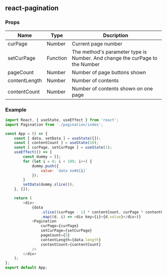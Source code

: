 
## react-pagination


### Props

|Name|Type|Dscription|
|-----|-----|-----|
|curPage|Number|Current page number|
|setCurPage|Function|The method's parameter type is Number. And change the curPage to the Number|
|pageCount|Number|Number of page buttons shown|
|contentLength|Number|Number of contents|
|contentCount|Number|Number of contents shown on one page|


### Example
```javascript
import React, { useState, useEffect } from 'react';
import Pagination from './pagination/index';

const App = () => {
	const [ data, setData ] = useState([]);
	const [ contentCount ] = useState(10);
	const [ curPage, setCurPage ] = useState(1);
	useEffect(() => {
		const dummy = [];
		for (let i = 0; i < 100; i++) {
			dummy.push({
				value: `data no#${i}`
			});
		}
		setData(dummy.slice());
	}, []);

	return (
        <div>
			{data
				.slice((curPage - 1) * contentCount, curPage * contentCount)
				.map((d, i) => <div key={i}>{d.value}</div>)}
			<Pagination
				curPage={curPage}
				setCurPage={setCurPage}
				pageCount={5}
				contentLength={data.length}
				contentCount={contentCount}
			/>
		</div>
	);
};
export default App;
```